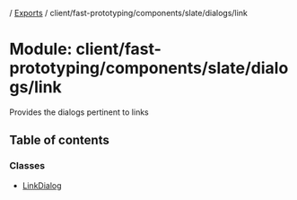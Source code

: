 [](../README.md) / [Exports](../modules.md) / client/fast-prototyping/components/slate/dialogs/link

# Module: client/fast-prototyping/components/slate/dialogs/link

Provides the dialogs pertinent to links

## Table of contents

### Classes

- [LinkDialog](../classes/client_fast_prototyping_components_slate_dialogs_link.linkdialog.md)
